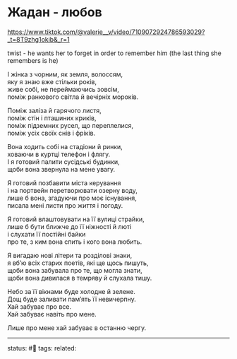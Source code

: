 # Жадан - любов
https://www.tiktok.com/@valerie__v/video/7109072924786593029?_t=8T9zhg1okib&_r=1

twist - he wants her to forget in order to remember him (the last thing she remembers is he)

І жінка з чорним, як земля, волоссям,  
яку я знаю вже стільки років,  
живе собі, не переймаючись зовсім,  
поміж ранкового світла й вечірніх мороків.  
  
Поміж заліза й гарячого листя,  
поміж стін і пташиних криків,  
поміж підземних русел, що переплелися,  
поміж усіх своїх снів і фріків.  
  
Вона ходить собі на стадіони й ринки,  
ховаючи в куртці телефон і флягу.  
І я готовий палити сусідські будинки,  
щоби вона звернула на мене увагу.  
  
Я готовий позбавити міста керування  
і на портвейн перетворювати озерну воду,  
лише б вона, згадуючи про моє існування,  
писала мені листи про життя і погоду.  
  
Я готовий влаштовувати на її вулиці страйки,  
лише б бути ближче до її ніжності й люті  
і слухати її постійні байки  
про те, з ким вона спить і кого вона любить.  
  
Я вигадаю нові літери та розділові знаки,  
я вб’ю всіх старих поетів, які ще щось пишуть,  
щоби вона забувала про те, що могла знати,  
щоби вона дивилася в темряву й слухала тишу.  
  
Небо за її вікнами буде холодне й зелене.  
Дощ буде заливати пам’ять її невичерпну.  
Хай забуває про все.  
Хай забуває навіть про мене.  
  
Лише про мене хай забуває в останню чергу.


---
status: #🌱
tags: 
related: 
